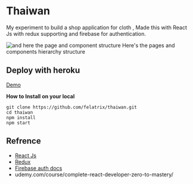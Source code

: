 # **Thaiwan**
My experiment to build a shop application for cloth , Made this with React Js with redux supporting and firebase for authentication.

![and here the page and component structure](https://res.cloudinary.com/dlycl62lh/image/upload/v1595951650/thaiwan/gambaran_besar_komponen_hogqhv.png)
Here's the pages and components hierarchy structure

## Deploy with heroku

[Demo](https://guarded-river-83715.herokuapp.com/shop)

 **How to Install on your local**

    git clone https://github.com/felatrix/thaiwan.git
    cd thaiwan
    npm install 
    npm start

## Refrence

 - [React Js](https://reactjs.org/docs/getting-started.html)
 - [Redux](https://redux.js.org/api/api-reference) 
 - [Firebase auth docs](https://firebase.google.com/docs/auth)
 - udemy.com/course/complete-react-developer-zero-to-mastery/

